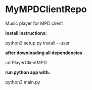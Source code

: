 # MyMPDClientRepo
Music player for MPD client

****install instructions:****

  python3 setup.py install --user

****after downloading all dependencies****

  cd PlayerClientMPD

****run python app with:****

  python3 main.py

